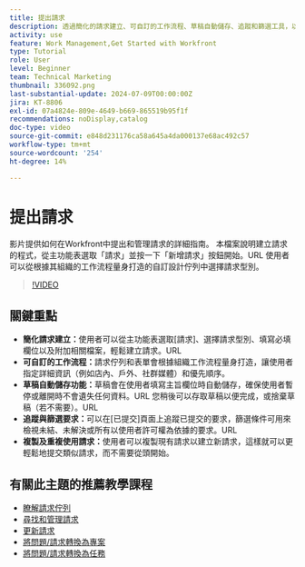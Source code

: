 ```yaml
---
title: 提出請求
description: 透過簡化的請求建立、可自訂的工作流程、草稿自動儲存、追蹤和篩選工具，以及複製和重複使用請求的能力，提高Workfront中的效率。
activity: use
feature: Work Management,Get Started with Workfront
type: Tutorial
role: User
level: Beginner
team: Technical Marketing
thumbnail: 336092.png
last-substantial-update: 2024-07-09T00:00:00Z
jira: KT-8806
exl-id: 07a4824e-809e-4649-b669-865519b95f1f
recommendations: noDisplay,catalog
doc-type: video
source-git-commit: e848d231176ca58a645a4da000137e68ac492c57
workflow-type: tm+mt
source-wordcount: '254'
ht-degree: 14%

---
```


# 提出請求

影片提供如何在Workfront中提出和管理請求的詳細指南。 本檔案說明建立請求的程式，從主功能表選取「請求」並按一下「新增請求」按鈕開始。&#x200B;URL 使用者可以從根據其組織的工作流程量身打造的自訂設計佇列中選擇請求型別。

>[!VIDEO](https://video.tv.adobe.com/v/336092/?quality=12&learn=on&enablevpops)

## 關鍵重點

* **簡化請求建立：**&#x200B;使用者可以從主功能表選取[請求]、選擇請求型別、填寫必填欄位以及附加相關檔案，輕鬆建立請求。&#x200B;URL
* **可自訂的工作流程：**&#x200B;請求佇列和表單會根據組織工作流程量身打造，讓使用者指定詳細資訊（例如店內、戶外、社群媒體）和優先順序。
* **草稿自動儲存功能：**&#x200B;草稿會在使用者填寫主旨欄位時自動儲存，確保使用者暫停或離開時不會遺失任何資料。&#x200B;URL 您稍後可以存取草稿以便完成，或捨棄草稿（若不需要）。&#x200B;URL
* **追蹤與篩選要求：**&#x200B;可以在[已提交]頁面上追蹤已提交的要求，篩選條件可用來檢視未結、未解決或所有以使用者許可權為依據的要求。&#x200B;URL
* **複製及重複使用請求：**&#x200B;使用者可以複製現有請求以建立新請求，這樣就可以更輕鬆地提交類似請求，而不需要從頭開始。

## 有關此主題的推薦教學課程

* [瞭解請求佇列](/help/manage-work/request-queues/understand-request-queues.md)
* [尋找和管理請求](/help/manage-work/issues-requests/find-requests.md)
* [更新請求](/help/manage-work/issues-requests/update-a-request.md)
* [將問題/請求轉換為專案](/help/manage-work/issues-requests/create-a-project-from-a-request.md)
* [將問題/請求轉換為任務](/help/manage-work/issues-requests/convert-issues-to-other-work-items.md)
